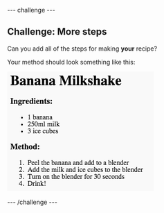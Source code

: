 \--- challenge \---

## Challenge: More steps

Can you add all of the steps for making **your** recipe?

Your method should look something like this:

![screenshot](images/recipe-more-method.png)

\--- /challenge \---